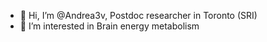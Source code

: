 - 👋 Hi, I’m @Andrea3v, Postdoc researcher in Toronto (SRI)
- 👀 I’m interested in Brain energy metabolism


<!---
Andrea3v/Andrea3v is a ✨ special ✨ repository because its `README.md` (this file) appears on your GitHub profile.
You can click the Preview link to take a look at your changes.
--->
